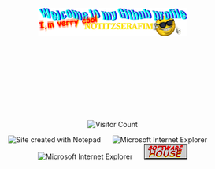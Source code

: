 <!-- "Hero" Header -->
<div align="center">
  <img src="https://raw.githubusercontent.com/NotItzserafim/NotItzserafim/main/source/welcome.png" style="max-width: 60%;" alt="Welcome to my Github Profile" />
  <br />
  <br />
  <br />
  <br />
  <br />
  <br />
  <br />
  <br />
  <br />
  <br />
</div>
<!-- Footer -->
<div align="center">

![Visitor Count](https://profile-counter.glitch.me/NotItzserafim/count.svg)

<img src="https://raw.githubusercontent.com/BrunnerLivio/brunnerlivio/master/images/notepad.gif" alt="Site created with Notepad" height="30" />
<!-- "margin-right: whatever;" -->
<span>&nbsp;&nbsp;&nbsp;&nbsp;</span>  
<img src="https://raw.githubusercontent.com/BrunnerLivio/brunnerlivio/master/images/ie_logo.gif" alt="Microsoft Internet Explorer" />
<span>&nbsp;&nbsp;&nbsp;&nbsp;</span>  
<img src="https://raw.githubusercontent.com/BrunnerLivio/brunnerlivio/master/images/noframes.gif" alt="Microsoft Internet Explorer" />
<span>&nbsp;&nbsp;&nbsp;&nbsp;</span>  
<img src="https://raw.githubusercontent.com/NotItzserafim/NotItzserafim/main/source/test.jpg" alt="Microsoft Internet Explorer" />

</div>
